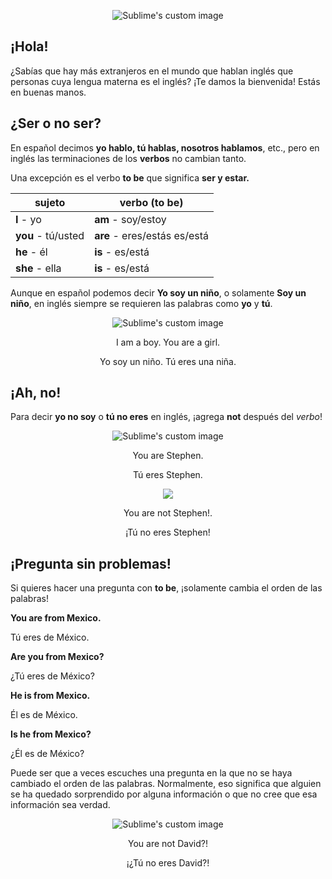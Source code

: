 <p align="center">
  <img src="https://d1btvuu4dwu627.cloudfront.net/7b35cc83cdbea87e8f94627ebc490218/2e84843e1078a132fa50bd5ab4100e67/images/d52b386d9b394ae58d6f50d72a9a86b4.svg" alt="Sublime's custom image"/>
</p>

¡Hola!
--

¿Sabías que hay más extranjeros en el mundo que hablan inglés que personas cuya lengua materna es el inglés? ¡Te damos la bienvenida! Estás en buenas manos.

¿Ser o no ser?
--

En español decimos __yo hablo, tú hablas, nosotros hablamos__, etc., pero en inglés las terminaciones de los 
__verbos__ no cambian tanto. 

Una excepción es el verbo __to be__ que significa __ser y estar.__

| __sujeto__        | __verbo (to be)__          
|-------------------|----------------------------
| __I__ - yo          | __am__ - soy/estoy           
| __you__ - tú/usted | __are__ - eres/estás es/está 
| __he__ - él         | __is__ - es/está     
| __she__ - ella         | __is__ - es/está          

Aunque en español podemos decir __Yo soy un niño__, o solamente __Soy un niño__, en inglés siempre se requieren las palabras como __yo__ y __tú__.

<p align="center">
  <img src="https://d1btvuu4dwu627.cloudfront.net/7b35cc83cdbea87e8f94627ebc490218/2e84843e1078a132fa50bd5ab4100e67/images/c175391a79704f3795449b0870c9d806.svg" alt="Sublime's custom image"/>
</p>
<p align="center">
I am a boy. You are a girl.</p>
<p align="center">
Yo soy un niño. Tú eres una niña.</p>

¡Ah, no!
-- 
Para decir __yo no soy__ o __tú no eres__ en inglés, ¡agrega __not__ después del _verbo_!

<p align="center">
  <img src="https://d1btvuu4dwu627.cloudfront.net/7b35cc83cdbea87e8f94627ebc490218/2e84843e1078a132fa50bd5ab4100e67/images/3b1d943f64f547e7a59b9bb50046effe.svg" alt="Sublime's custom image"/>
</p>

<p align="center">
You are Stephen.</p>
<p align="center">
Tú eres Stephen.</p>

<p align="center">
  <img src="https://d1btvuu4dwu627.cloudfront.net/7b35cc83cdbea87e8f94627ebc490218/2e84843e1078a132fa50bd5ab4100e67/images/32c4db6d5723433a971a85bb0d5573f5.svg"/>
</p>

<p align="center">
You are not Stephen!.</p>
<p align="center">
¡Tú no eres Stephen!</p>

¡Pregunta sin problemas!
----

Si quieres hacer una pregunta con 
__to be__,
 ¡solamente cambia el orden de las palabras!

__You are from Mexico.__

Tú eres de México.

__Are you from Mexico?__

¿Tú eres de México?

__He is from Mexico.__

Él es de México.

__Is he from Mexico?__

¿Él es de México? 

Puede ser que a veces escuches una pregunta en la que no se haya cambiado el orden de las palabras. Normalmente, eso significa que alguien se ha quedado sorprendido por alguna información o que no cree que esa información sea verdad.

<p align="center">
  <img src="https://d1btvuu4dwu627.cloudfront.net/7b35cc83cdbea87e8f94627ebc490218/2e84843e1078a132fa50bd5ab4100e67/images/96f2f7a7a7ef46ba950c23605614bbd9.svg" alt="Sublime's custom image"/>
</p>

<p align="center">
You are not David?!</p>
<p align="center">
¡¿Tú no eres David?​!</p>

